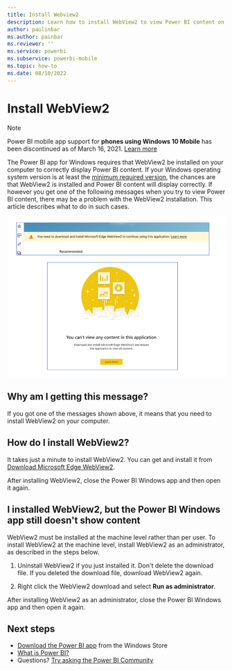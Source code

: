 ```yaml
---
title: Install Webview2
description: Learn how to install WebView2 to view Power BI content on your Power BI app for Windows.
author: paulinbar
ms.author: painbar
ms.reviewer: ''
ms.service: powerbi
ms.subservice: powerbi-mobile
ms.topic: how-to
ms.date: 08/10/2022
---
```

# Install WebView2

>[!NOTE]
>Power BI mobile app support for **phones using Windows 10 Mobile** has been discontinued as of March 16, 2021. [Learn more](/legal/powerbi/powerbi-mobile/power-bi-mobile-app-end-of-support-for-windows-phones)

The Power BI app for Windows requires that WebView2 be installed on your computer to correctly display Power BI content. If your Windows operating system version is at least the [minimum required version](./mobile-windows-10-phone-app-get-started.md#first-things-first), the chances are that WebView2 is installed and Power BI content will display correctly. If however you get one of the following messages when you try to view Power BI content, there may be a problem with the WebView2 installation. This article describes what to do in such cases.

![Screenshot of install WebView2 message in the Power BI app for Windows.](./media/mobile-windows-10-phone-app-webview2-installation/power-bi-windows-10-webview2-message.png)

## Why am I getting this message?

If you got one of the messages shown above, it means that you need to install WebView2 on your computer.

## How do I install WebView2?

It takes just a minute to install WebView2. You can get and install it from [Download Microsoft Edge WebView2](https://developer.microsoft.com/microsoft-edge/webview2/consumer/).

After installing WebView2, close the Power BI Windows app and then open it again.

## I installed WebView2, but the Power BI Windows app still doesn't show content

WebView2 must be installed at the machine level rather than per user. To install WebView2 at the machine level, install WebView2 as an administrator, as described in the steps below.

1. Uninstall WebView2 if you just installed it. Don't delete the download file. If you deleted the download file, download WebView2 again.

1. Right click the WebView2 download and select **Run as administrator**.

After installing WebView2 as an administrator, close the Power BI Windows app and then open it again.

## Next steps
* [Download the Power BI app](https://go.microsoft.com/fwlink/?LinkID=526478) from the Windows Store  
* [What is Power BI?](../../fundamentals/power-bi-overview.md)
* Questions? [Try asking the Power BI Community](https://community.powerbi.com/)
